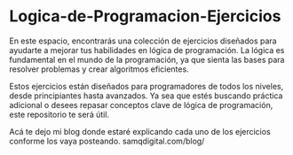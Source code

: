 # Logica-de-Programacion-Ejercicios
En este espacio, encontrarás una colección de ejercicios diseñados para ayudarte a mejorar tus habilidades en lógica de programación. La lógica es fundamental en el mundo de la programación, ya que sienta las bases para resolver problemas y crear algoritmos eficientes.

Estos ejercicios están diseñados para programadores de todos los niveles, desde principiantes hasta avanzados. Ya sea que estés buscando práctica adicional o desees repasar conceptos clave de lógica de programación, este repositorio te será útil.

Acá te dejo mi blog donde estaré explicando cada uno de los ejercicios conforme los vaya posteando.
samqdigital.com/blog/
